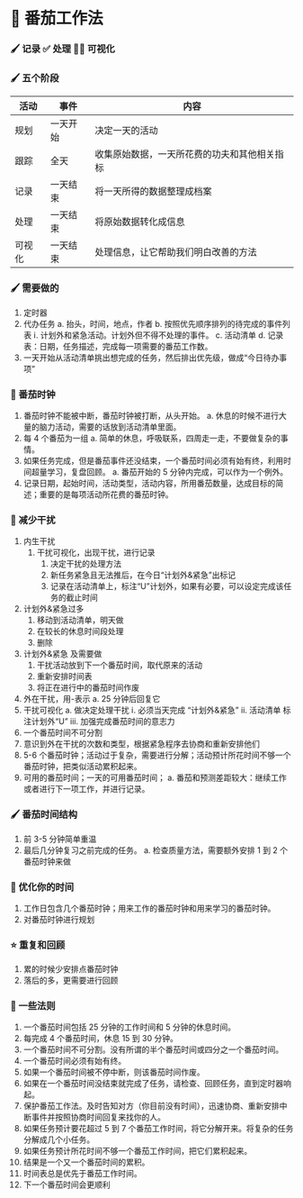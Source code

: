 
# 🍅 番茄工作法

### 🖌️ 记录 ✅ 处理 😶‍🌫️ 可视化

### 🖌️ 五个阶段

| 活动   | 事件     | 内容                                         |
| ------ | -------- | -------------------------------------------- |
| 规划   | 一天开始 | 决定一天的活动                               |
| 跟踪   | 全天     | 收集原始数据，一天所花费的功夫和其他相关指标 |
| 记录   | 一天结束 | 将一天所得的数据整理成档案                   |
| 处理   | 一天结束 | 将原始数据转化成信息                         |
| 可视化 | 一天结束 | 处理信息，让它帮助我们明白改善的方法         |

### 🖌️ 需要做的

1. 定时器
2. 代办任务
   a. 抬头，时间，地点，作者
   b. 按照优先顺序排列的待完成的事件列表
   ⅰ. 计划外和紧急活动。计划外但不得不处理的事件。
   c. 活动清单
   d. 记录表：日期，任务描述，完成每一项需要的番茄工作数。
3. 一天开始从活动清单挑出想完成的任务，然后排出优先级，做成“今日待办事项”

### 🍅 番茄时钟

1. 番茄时钟不能被中断，番茄时钟被打断，从头开始。
   a. 休息的时候不进行大量的脑力活动，需要的话放到活动清单里面。
2. 每 4 个番茄为一组
   a. 简单的休息，呼吸联系，四周走一走，不要做复杂的事情。
3. 如果任务完成，但是番茄事件还没结束，一个番茄时间必须有始有终，利用时间超量学习，复盘回顾。
   a. 番茄开始的 5 分钟内完成，可以作为一个例外。
4. 记录日期，起始时间，活动类型，活动内容，所用番茄数量，达成目标的简述；重要的是每项活动所花费的番茄时钟。

### 🛫 减少干扰

1. 内生干扰
   1. 干扰可视化，出现干扰，进行记录
      1. 决定干扰的处理方法
      2. 新任务紧急且无法推后，在今日“计划外&紧急”出标记
      3. 记录在活动清单上，标注“U”计划外，如果有必要，可以设定完成该任务的截止时间
2. 计划外&紧急过多
   1. 移动到活动清单，明天做
   2. 在较长的休息时间段处理
   3. 删除
3. 计划外&紧急 及需要做
   1. 干扰活动放到下一个番茄时间，取代原来的活动
   2. 重新安排时间表
   3. 将正在进行中的番茄时间作废
4. 外在干扰，用-表示
   a. 25 分钟后回复它
5. 干扰可视化
   a. 做决定处理干扰
   ⅰ. 必须当天完成 “计划外&紧急”
   ⅱ. 活动清单 标注计划外“U”
   ⅲ. 加强完成番茄时间的意志力
6. 一个番茄时间不可分割
7. 意识到外在干扰的次数和类型，根据紧急程序去协商和重新安排他们
8. 5-6 个番茄时钟；活动过于复杂，需要进行分解；活动预计所花时间不够一个番茄时钟，把类似活动累积起来。
9. 可用的番茄时间；一天的可用番茄时间；
   a. 番茄和预测差距较大：继续工作或者进行下一项工作，并进行记录。

### 🖌️ 番茄时间结构

1. 前 3-5 分钟简单重温
2. 最后几分钟复习之前完成的任务。
   a. 检查质量方法，需要额外安排 1 到 2 个番茄时钟来做

### 💖 优化你的时间

1. 工作日包含几个番茄时钟；用来工作的番茄时钟和用来学习的番茄时钟。
2. 对番茄时钟进行规划

### ⭐ 重复和回顾

1. 累的时候少安排点番茄时钟
2. 落后的多，更需要进行回顾

### 🛫 一些法则

1. 一个番茄时间包括 25 分钟的工作时间和 5 分钟的休息时间。
2. 每完成 4 个番茄时间，休息 15 到 30 分钟。
3. 一个番茄时间不可分割。没有所谓的半个番茄时间或四分之一个番茄时间。
4. 一个番茄时间必须有始有终。
5. 如果一个番茄时间被不停中断，则该番茄时间作废。
6. 如果在一个番茄时间没结束就完成了任务，请检查、回顾任务，直到定时器响起。
7. 保护番茄工作法。及时告知对方（你目前没有时间），迅速协商、重新安排中断事件并按照协商时间回复来找你的人。
8. 如果任务预计要花超过 5 到 7 个番茄工作时间，将它分解开来。将复杂的任务分解成几个小任务。
9. 如果任务预计所花时间不够一个番茄工作时间，把它们累积起来。
10. 结果是一个又一个番茄时间的累积。
11. 时间表总是优先于番茄工作时间。
12. 下一个番茄时间会更顺利
